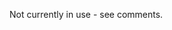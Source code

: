 Not currently in use - see comments.

<!--

<img src="https://i.imgur.com/sX12DTc.png">

# Project 4 Assessment

## Introduction (By Instructor)

This **Introduction** section will be read in class by the instructor.

Students are to have their laptops closed until directed to open them.

Students will be self-directed beginning with the **Instructions & Time Guidelines** section below.

### GOAL

The goal of this project assessment is to gauge your ability to develop a minimal full-stack web application using the Django framework, including your ability to:

- Create and configure a Django project
- Create a "main" app and install it within the project
- Create a `urls.py` for the "main" app and include it within the project's `urls.py`
- Define a Model
- Make and run migrations
- Define views that perform basic CRUD and redirect or render templates
- Code a template that displays a list of data and shows a form
- Define a ModelForm used to create new data with

### DEMO

The instructor will now demonstrate the app you will be building.

### OVERALL APPLICATION REQUIREMENTS

As you saw, the application consist of:

- A **SINGLE** page (template) with a title of "Wacky Widgets", that displays all widgets in the database and provides a form to add a new widget.
- When browsing to the root route of the application (`http://localhost:8000`), the "Wacky Widgets" page is displayed - not the Django welcome page.
- The widgets were displayed in a `<table>`.
- Each widget's `<tr>` had three `<td>`s to display:
	- The `description` field
	- The `quantity` field
	- A "X" link used to delete a widget
- After a widget is added or deleted, the app redirects back to the "Wacky Widgets" page.
- When a widget is deleted, it is not a requirement to confirm the delete - this is optional. It will probably come down to whether you use a simple View Function or a DeleteView to implement the deletion.
- If there are no widgets in the database, show a message "No Widgets Exist" instead of the table of widgets.

Use the screenshots below as your "wireframes".

There are a few "hints" offered along the way.

The layout and styling of this assessment is secondary to its functionality. As long as the app behaves as required and displays all elements specified, you will pass.

There is a link to a minimalistic CSS framework (Pure.css) which defines several classes. Each step includes custom CSS and what classes to use from the framework - feel free to use them.

### PROCESS

This assessment is an **individual** assignment - no collaboration please.

It's "open book" - you may reference anything on your computer, Google, use notes, etc. 

It is anticipated that it will take approximately **90 minutes** to complete this assessment, however, if necessary, you have up to 3 hours to finish.

When finished you will demo your app to an instructor and slack them the link to your personal GitHub repo.

## Instructions & Estimated Time Guidelines (You've Got This!)

Please follow the following steps in order:

- **STEP 1 - Prepare** (&asymp; 5 minutes)
- **STEP 2 - Set Up the App** (&asymp; 10 minutes)
- **STEP 3 - Implement the App's Requirements** (&asymp; 75 minutes)
- **STEP 4 - Demo & Slack Link to Your Instructor**

> The above times are just guidelines

## Assessment Steps to Complete

### STEP 1 - Prepare (&asymp; 5 minutes)

Briefly read through the rest of this assignment to better understand what is required before starting to code.

### STEP 2 - Set Up the App (&asymp; 10 minutes)

Follow the standard workflow for creating a new Django app.

You will have to slack your instructors a link to your personal GitHub repo so be sure to `git init` in the root of your project folder, create your repo on GitHub (without a README), and follow the instructions to add the remote.

You will not have to deploy this app, so do not waste time switching to use PostgreSQL, the default SQLite database is fine.

The app does not use the built-in User model or authentication.

This app will require only one Model - `Widget`.

The app only requires a single template, therefore there is no need to spend time creating and extending a _base.html_ unless you want to.

The demo application was built using the [Pure.css](https://purecss.io/) CSS library. You can add the following to your template's `<head>` to play along:

```html
<link rel="stylesheet" href="https://unpkg.com/purecss@1.0.0/build/pure-min.css" integrity="sha384-nn4HPE8lTHyVtfCBi5yW9d20FjT8BJwUXyWZT9InLYax14RDjBj46LmSztkmNP9w" crossorigin="anonymous">
```

The inclusion of _Pure.css_ will make HTML tables, buttons and Django's forms, look better simply by adding some classes - which are provided in each step below.

However, you are encouraged to add a stylesheet to perform custom styling such as adding margin, centering, etc. Some basic CSS is also provided to you.

### STEP 3 - Implement the App's Requirements (&asymp; 75 minutes)

#### Planning

Before you start coding, think about what Django technique you are going to use to implement the app's functionality. Are you going to use **View Functions**? A generic **ClassView or ListView**, etc.? The choice is yours, so you should use whatever you are most comfortable with.

#### STEP 3.1 - Root Route

Browsing to the root route of the application should **not** display the Django welcome page:

<img src="https://i.imgur.com/sTE406T.png"> 

Instead, the root route should display your app's single template, i.e., _index.html_, with a title of "Wacky Widgets":

<img src="https://i.imgur.com/qOnvKTj.png">

The "Wacky Widget" page title is an `<h1>` element.

The following custom CSS has been added:

```css
body {
    text-align: center;
    margin: 2rem;
}
```

#### STEP 3.2 - No Widgets in the Database

After this step is completed, your app should look something like this:

<img src="https://i.imgur.com/aLuM1GQ.png">

When there are no widgets in the database, a "No Widgets Exist" message should be displayed.

The `Widget` Model only has two fields:

- `description` -  a `CharField` with a `max_length` of your choosing
- `quantity` - an `IntegerField`

The "No Widgets Exist" is an `<h3>` followed by an `<hr>`.

##### Hint

You can use the `if` template tag and the `length` filter to render different things in the template like this:

```html
{% if widget_list|length == 0 %}

{% else %}

{% endif %}
```

Note that the name of `widget_list` will be the name of the variable holding the list of widgets IF using an `IndexView`.

#### STEP 3.3 - Form for Adding Widgets

After the form for adding a new widget has been added to the template, the display should look something like this:

<img src="https://i.imgur.com/FBTKWPA.png">

The "Add Widget" heading is an `<h4>` below the `<hr>`.

Then comes the `form` for the `Widget` Model.

##### Hints

- Using a custom [ModelForm](https://docs.djangoproject.com/en/2.1/topics/forms/modelforms/) for the `Widget` Model to generate the inputs within a `form` is the way to go if using a View Function or a ListView. Check out the **Create the ModelForm for the Feeding Model** section of the _One-to-Many Models in Django_ lesson for an example.

- It will be necessary to pass an **instance** of the custom ModelForm to the template to be outputted between the `form` tags.
	- If you are using a View Function, check out the **Passing an Instance of FeedingForm** section of the _One-to-Many Models in Django_ lesson for an example.
	- If you are using a class-based ListView, again, check out the lesson referenced above and the [Adding extra context](https://docs.djangoproject.com/en/2.1/topics/class-based-views/generic-display/#adding-extra-context) section of the Django docs.

##### Styling

The `form` has a class of `pure-form` added to it.

The `button` in the `form` has a class of `pure-button` added to it.

The following custom CSS has been added to get the inputs to line up (forms with "jagged" inputs  suck):

```css
label {
    display: inline-block;
    width: 100px;
    text-align: right;
}
```

#### STEP 3.4

When there are widgets in the database, the display should look something like this:

<img src="https://i.imgur.com/czM7TlB.png">

The `table` has a `<thead>` with a header row (`<tr>`) that has three header cells (`<th>`): **Description**, **Quantity** & **Delete**.

Each widget is being displayed as a `<tr>` with three `<td>` elements.

The red "X" is an `<a>` element that, when clicked, delete's that widget from the database. For example, no more Jazzy JavaScript Jackets:

<img src="https://i.imgur.com/2kw0roJ.png">

##### Styling

The `table` has classes of `pure-table` and `pure-table-striped` added to it.

The following custom CSS centers the table and styles the "X" link:

```css
table {
    margin: 2rem auto;
}

table a {
    color: red;
    text-decoration: none;
}
```

**Congrats, you're done!** (unless you want to do the bonus below)

### STEP 4 - Demo & Slack Link to Your Instructor

**Take your computer and demo the app's functionality to your instructor.**

Do a final commit and push to your GitHub.

**Slack your  app's link to your instructors**

### Bonus (optional)

Show the total quantity for all widgets in a final row at the bottom of the table like this:

<img src="https://i.imgur.com/gAwYNYY.png">

##### Hint

Check out [Django's Aggregation Docs](https://docs.djangoproject.com/en/2.1/topics/db/aggregation/) for help.


-->
